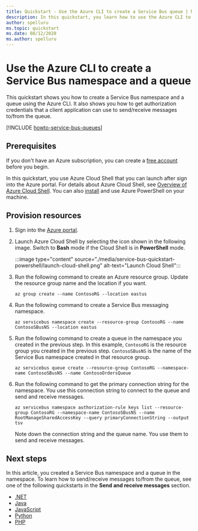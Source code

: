 ```yaml
---
title: Quickstart - Use the Azure CLI to create a Service Bus queue | Microsoft Docs
description: In this quickstart, you learn how to use the Azure CLI to create a Service Bus namespace and then a queue in that namespace.
author: spelluru
ms.topic: quickstart
ms.date: 08/12/2020
ms.author: spelluru
---
```


# Use the Azure CLI to create a Service Bus namespace and a queue
This quickstart shows you how to create a Service Bus namespace and a queue using the Azure CLI. It also shows you how to get authorization credentials that a client application can use to send/receive messages to/from the queue. 

[!INCLUDE [howto-service-bus-queues](../../includes/howto-service-bus-queues.md)]

## Prerequisites
If you don't have an Azure subscription, you can create a [free account][free account] before you begin.

In this quickstart, you use Azure Cloud Shell that you can launch after sign into the Azure portal. For details about Azure Cloud Shell, see [Overview of Azure Cloud Shell](../cloud-shell/overview.md). You can also [install](/cli/azure/install-azure-cli) and use Azure PowerShell on your machine. 

## Provision resources
1. Sign into the [Azure portal](https://portal.azure.com).
2. Launch Azure Cloud Shell by selecting the icon shown in the following image. Switch to **Bash** mode if the Cloud Shell is in **PowerShell** mode. 

    :::image type="content" source="./media/service-bus-quickstart-powershell/launch-cloud-shell.png" alt-text="Launch Cloud Shell":::
3. Run the following command to create an Azure resource group. Update the resource group name and the location if you want. 

    ```azurecli-interactive
    az group create --name ContosoRG --location eastus
    ```
4. Run the following command to create a Service Bus messaging namespace.

    ```azurecli-interactive
    az servicebus namespace create --resource-group ContosoRG --name ContosoSBusNS --location eastus
    ```
5. Run the following command to create a queue in the namespace you created in the previous step. In this example, `ContosoRG` is the resource group you created in the previous step. `ContosoSBusNS` is the name of the Service Bus namespace created in that resource group. 

    ```azurecli-interactive
    az servicebus queue create --resource-group ContosoRG --namespace-name ContosoSBusNS --name ContosoOrdersQueue
    ```
6. Run the following command to get the primary connection string for the namespace. You use this connection string to connect to the queue and send and receive messages. 

    ```azurecli-interactive
    az servicebus namespace authorization-rule keys list --resource-group ContosoRG --namespace-name ContosoSBusNS --name RootManageSharedAccessKey --query primaryConnectionString --output tsv    
    ```

    Note down the connection string and the queue name. You use them to send and receive messages. 


## Next steps
In this article, you created a Service Bus namespace and a queue in the namespace. To learn how to send/receive messages to/from the queue, see one of the following quickstarts in the **Send and receive messages** section. 

- [.NET](service-bus-dotnet-get-started-with-queues.md)
- [Java](service-bus-java-how-to-use-queues.md)
- [JavaScript](service-bus-nodejs-how-to-use-queues.md)
- [Python](service-bus-python-how-to-use-queues.md)
- [PHP](service-bus-php-how-to-use-queues.md)

[free account]: https://azure.microsoft.com/free/?ref=microsoft.com&utm_source=microsoft.com&utm_medium=docs&utm_campaign=visualstudio

